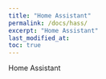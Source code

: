 ```yaml
---
title: "Home Assistant"
permalink: /docs/hass/
excerpt: "Home Assistant"
last_modified_at: 
toc: true
---
```


Home Assistant




